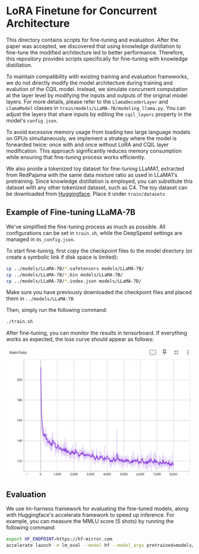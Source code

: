 # LoRA Finetune for Concurrent Architecture

This directory contains scripts for fine-tuning and evaluation. After the paper was accepted, we discovered that using knowledge distillation to fine-tune the modified architecture led to better performance. Therefore, this repository provides scripts specifically for fine-tuning with knowledge distillation.

To maintain compatibility with existing training and evaluation frameworks, we do not directly modify the model architecture during training and evalution of the CQIL model. Instead, we simulate concurrent computation at the layer level by modifying the inputs and outputs of the original model layers. For more details, please refer to the `LlamaDecoderLayer` and `LlamaModel` classes in `train/models/LLaMA-7B/modeling_llama.py`. You can adjust the layers that share inputs by editing the `cqil_layers` property in the model's `config.json`.

To avoid excessive memory usage from loading two large language models on GPUs simultaneously, we implement a strategy where the model is forwarded twice: once with and once without LoRA and CQIL layer modification. This approach significantly reduces memory consumption while ensuring that fine-tuning process works efficiently.

We also proide a tokenized toy dataset for fine-tuning LLaMA1, extracted from RedPajama with the same data mixture ratio as used in LLaMA1's pretraining. Since knowledge distillation is employed, you can substitute this dataset with any other tokenized dataset, such as C4. The toy dataset can be downloaded from [Huggingface](https://huggingface.co/datasets/LongWay89/LLaMA_tokenized_2K). Place it under `train/datasets`

## Example of Fine-tuning LLaMA-7B

We've simplified the fine-tuning process as much as possible. All configurations can be set in `train.sh`, while the DeepSpeed settings are managed in `ds_config.json`.

To start fine-tuning, first copy the checkpoint files to the model directory (or create a symbolic link if disk space is limited):

```bash
cp ../models/LLaMA-7B/*.safetensors models/LLaMA-7B/
cp ../models/LLaMA-7B/*.bin models/LLaMA-7B/
cp ../models/LLaMA-7B/*.index.json models/LLaMA-7B/
```

Make sure you have previously downloaded the checkpoint files and placed them in `../models/LLaMA-7B`

Then, simply run the following command:
```bash
./train.sh
```

After fine-tuning, you can monitor the results in tensorboard. If everything works as expected, the loss curve should appear as follows:

![Loss Curve](./loss_curve.png)

## Evaluation

We use lm-harness framework for evaluating the fine-tuned models, along with Huggingface's accelerate framework to speed up inference. For example, you can measure the MMLU score (5 shots) by running the following command:
```bash
export HF_ENDPOINT=https://hf-mirror.com
accelerate launch -m lm_eval --model hf --model_args pretrained=models/LLaMA-7B,peft=output/LLaMA-7B-L13-L30-D0-KD,trust_remote_code=True --tasks mmlu --num_fewshot 5 --batch_size 8
```

